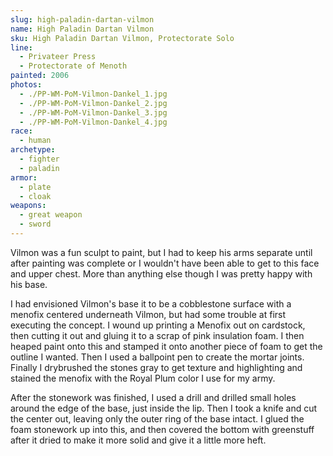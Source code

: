 ```yaml
---
slug: high-paladin-dartan-vilmon
name: High Paladin Dartan Vilmon
sku: High Paladin Dartan Vilmon, Protectorate Solo
line:
  - Privateer Press
  - Protectorate of Menoth
painted: 2006
photos:
  - ./PP-WM-PoM-Vilmon-Dankel_1.jpg
  - ./PP-WM-PoM-Vilmon-Dankel_2.jpg
  - ./PP-WM-PoM-Vilmon-Dankel_3.jpg
  - ./PP-WM-PoM-Vilmon-Dankel_4.jpg
race:
  - human
archetype:
  - fighter
  - paladin
armor:
  - plate
  - cloak
weapons:
  - great weapon
  - sword
---
```


Vilmon was a fun sculpt to paint, but I had to keep his arms separate until after painting was complete or I wouldn't have been able to get to this face and upper chest. More than anything else though I was pretty happy with his base.

I had envisioned Vilmon's base it to be a cobblestone surface with a menofix centered underneath Vilmon, but had some trouble at first executing the concept. I wound up printing a Menofix out on cardstock, then cutting it out and gluing it to a scrap of pink insulation foam. I then heaped paint onto this and stamped it onto another piece of foam to get the outline I wanted. Then I used a ballpoint pen to create the mortar joints. Finally I drybrushed the stones gray to get texture and highlighting and stained the menofix with the Royal Plum color I use for my army.

After the stonework was finished, I used a drill and drilled small holes around the edge of the base, just inside the lip. Then I took a knife and cut the center out, leaving only the outer ring of the base intact. I glued the foam stonework up into this, and then covered the bottom with greenstuff after it dried to make it more solid and give it a little more heft.

